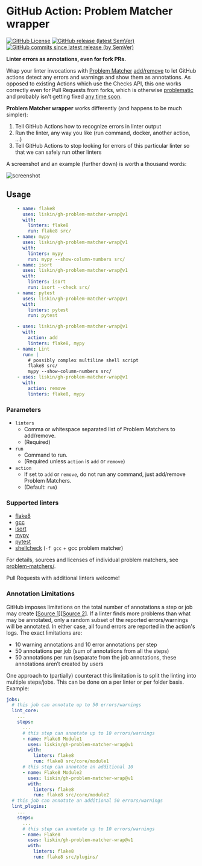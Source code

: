 # GitHub Action: Problem Matcher wrapper

[![GitHub License](https://img.shields.io/github/license/liskin/gh-problem-matcher-wrap)](https://github.com/liskin/gh-problem-matcher-wrap/blob/master/LICENSE)
[![GitHub release (latest SemVer)](https://img.shields.io/github/v/release/liskin/gh-problem-matcher-wrap?sort=semver)](https://github.com/liskin/gh-problem-matcher-wrap/releases)
[![GitHub commits since latest release (by SemVer)](https://img.shields.io/github/commits-since/liskin/gh-problem-matcher-wrap/latest/master?sort=semver)](https://github.com/liskin/gh-problem-matcher-wrap/commits/master)

**Linter errors as annotations, even for fork PRs.**

Wrap your linter invocations with [Problem Matcher][] [add/remove][] to let
GitHub actions detect any errors and warnings and show them as annotations. As
opposed to existing Actions which use the Checks API, this one works correctly
even for Pull Requests from forks, which is otherwise [problematic][problem]
and probably isn't getting fixed [any time soon][problem-detail].

[Problem Matcher]: https://github.com/actions/toolkit/blob/master/docs/problem-matchers.md
[add/remove]: https://github.com/actions/toolkit/blob/master/docs/commands.md#problem-matchers
[problem]: https://github.com/actions/toolkit/issues/133
[problem-detail]: https://github.com/actions/toolkit/issues/133#issuecomment-535514071

**Problem Matcher wrapper** works differently (and happens to be much simpler):

1. Tell GitHub Actions how to recognize errors in linter output
2. Run the linter, any way you like (run command, docker, another action, …)
3. Tell GitHub Actions to stop looking for errors of this particular linter so
   that we can safely run other linters

A screenshot and an example (further down) is worth a thousand words:

![screenshot](https://user-images.githubusercontent.com/300342/94590765-83cca700-0287-11eb-871a-8e3c488e3188.png)

## Usage

```yaml
    - name: flake8
      uses: liskin/gh-problem-matcher-wrap@v1
      with:
        linters: flake8
        run: flake8 src/
    - name: mypy
      uses: liskin/gh-problem-matcher-wrap@v1
      with:
        linters: mypy
        run: mypy --show-column-numbers src/
    - name: isort
      uses: liskin/gh-problem-matcher-wrap@v1
      with:
        linters: isort
        run: isort --check src/
    - name: pytest
      uses: liskin/gh-problem-matcher-wrap@v1
      with:
        linters: pytest
        run: pytest
```

```yaml
    - uses: liskin/gh-problem-matcher-wrap@v1
      with:
        action: add
        linters: flake8, mypy
    - name: Lint
      run: |
        # possibly complex multiline shell script
        flake8 src/
        mypy --show-column-numbers src/
    - uses: liskin/gh-problem-matcher-wrap@v1
      with:
        action: remove
        linters: flake8, mypy
```

### Parameters

* `linters`
  * Comma or whitespace separated list of Problem Matchers to add/remove.
  * (Required)
* `run`
  * Command to run.
  * (Required unless `action` is `add` or `remove`)
* `action`
  * If set to `add` or `remove`, do not run any command, just add/remove Problem Matchers.
  * (Default: `run`)

### Supported linters

* [flake8](https://flake8.pycqa.org/)
* [gcc](https://gcc.gnu.org/)
* [isort](https://pycqa.github.io/isort/)
* [mypy](http://mypy-lang.org/)
* [pytest](https://pytest.org/)
* [shellcheck](https://github.com/koalaman/shellcheck#readme) (`-f gcc` + gcc problem matcher)

For details, sources and licenses of individual problem matchers, see
[problem-matchers/](problem-matchers/).

Pull Requests with additional linters welcome!

### Annotation Limitations

GitHub imposes limitations on the total number of annotations a step or job may create [[Source 1](https://github.community/t/annotation-limitation/17998/2)][[Source 2](https://github.community/t/maximum-number-of-annotations-that-can-be-created-using-github-actions-logging-commands/16991)]. If a linter finds more problems than what may be annotated, only a random subset of the reported errors/warnings will be annotated. In either case, all found errors are reported in the action's logs. The exact limitations are:

- 10 warning annotations and 10 error annotations per step
- 50 annotations per job (sum of annotations from all the steps)
- 50 annotations per run (separate from the job annotations, these annotations aren’t created by users


One approach to (partially) counteract this limitation is to split the linting into multiple steps/jobs. This can be done on a per linter or per folder basis. Example:

```yaml
jobs:
  # this job can annotate up to 50 errors/warnings
  lint_core:
    ...
    steps:
      ...
      # this step can annotate up to 10 errors/warnings
      - name: Flake8 Module1
        uses: liskin/gh-problem-matcher-wrap@v1
        with:
          linters: flake8
          run: flake8 src/core/module1
      # this step can annotate an additional 10
      - name: Flake8 Module2
        uses: liskin/gh-problem-matcher-wrap@v1
        with:
          linters: flake8
          run: flake8 src/core/module2
  # this job can annotate an additional 50 errors/warnings
  lint_plugins:
    ...
    steps:
      ...
      # this step can annotate up to 10 errors/warnings
      - name: Flake8
        uses: liskin/gh-problem-matcher-wrap@v1
        with:
          linters: flake8
          run: flake8 src/plugins/ 
```
